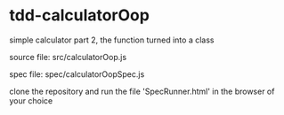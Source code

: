 # tdd-calculatorOop
 simple calculator part 2, the function  turned into a class 

source file: src/calculatorOop.js

spec file: spec/calculatorOopSpec.js

clone the repository and run the file 'SpecRunner.html' in the browser of your choice

